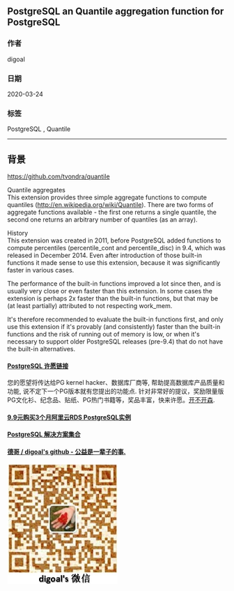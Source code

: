 ## PostgreSQL an Quantile aggregation function for PostgreSQL   
                                                                    
### 作者                                                                                                                                    
digoal                                                                                                                                                                             
                                                                                      
### 日期                                                                                                                                                                             
2020-03-24                                                                                                                                                                         
                                                                                                                                                                             
### 标签                                                                                                                                                                             
PostgreSQL , Quantile                   
                                                                                 
----                                                                           
                                                                                      
## 背景         
https://github.com/tvondra/quantile  
  
Quantile aggregates  
This extension provides three simple aggregate functions to compute quantiles (http://en.wikipedia.org/wiki/Quantile). There are two forms of aggregate functions available - the first one returns a single quantile, the second one returns an arbitrary number of quantiles (as an array).  
  
History  
This extension was created in 2011, before PostgreSQL added functions to compute percentiles (percentile_cont and percentile_disc) in 9.4, which was released in December 2014. Even after introduction of those built-in functions it made sense to use this extension, because it was significantly faster in various cases.  
  
The performance of the built-in functions improved a lot since then, and is usually very close or even faster than this extension. In some cases the extension is perhaps 2x faster than the built-in functions, but that may be (at least partially) attributed to not respecting work_mem.  
  
It's therefore recommended to evaluate the built-in functions first, and only use this extension if it's provably (and consistently) faster than the built-in functions and the risk of running out of memory is low, or when it's necessary to support older PostgreSQL releases (pre-9.4) that do not have the built-in alternatives.  
  
  
  
  
  
  
  
  
  
  
  
  
  
  
  
  
  
  
  
  
  
  
  
  
  
  
  
  
  
  
  
  
  
  
  
  
  
  
  
  
  
  
  
  
  
  
  
  
  
  
  
  
  
#### [PostgreSQL 许愿链接](https://github.com/digoal/blog/issues/76 "269ac3d1c492e938c0191101c7238216")
您的愿望将传达给PG kernel hacker、数据库厂商等, 帮助提高数据库产品质量和功能, 说不定下一个PG版本就有您提出的功能点. 针对非常好的提议，奖励限量版PG文化衫、纪念品、贴纸、PG热门书籍等，奖品丰富，快来许愿。[开不开森](https://github.com/digoal/blog/issues/76 "269ac3d1c492e938c0191101c7238216").  
  
  
#### [9.9元购买3个月阿里云RDS PostgreSQL实例](https://www.aliyun.com/database/postgresqlactivity "57258f76c37864c6e6d23383d05714ea")
  
  
#### [PostgreSQL 解决方案集合](https://yq.aliyun.com/topic/118 "40cff096e9ed7122c512b35d8561d9c8")
  
  
#### [德哥 / digoal's github - 公益是一辈子的事.](https://github.com/digoal/blog/blob/master/README.md "22709685feb7cab07d30f30387f0a9ae")
  
  
![digoal's wechat](../pic/digoal_weixin.jpg "f7ad92eeba24523fd47a6e1a0e691b59")
  
